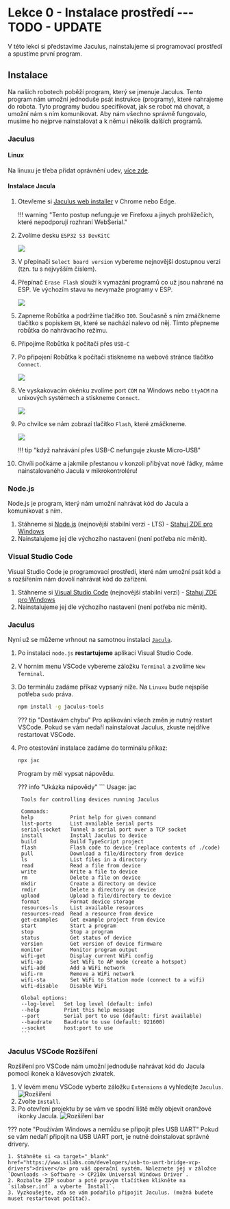 # Lekce 0 - Instalace prostředí --- TODO - UPDATE

V této lekci si představíme Jaculus, nainstalujeme si programovací prostředí a spustíme první program.

## Instalace

Na našich robotech poběží program, který se jmenuje Jaculus.
Tento program nám umožní jednoduše psát instrukce (programy), které nahrajeme do robota.
Tyto programy budou specifikovat, jak se robot má chovat, a umožní nám s ním komunikovat.
Aby nám všechno správně fungovalo, musíme ho nejprve nainstalovat a k němu i několik dalších programů.

### Jaculus

#### Linux

Na linuxu je třeba přidat oprávnění udev, [více zde](https://docs.espressif.com/projects/esp-idf/en/v5.2.2/esp32s2/api-guides/dfu.html#udev-rule-linux-only).

#### Instalace Jacula

1. Otevřeme si [Jaculus web installer](https://installer.jaculus.org/) v Chrome nebo Edge.

    !!! warning "Tento postup nefunguje ve Firefoxu a jinych prohlížečích, které nepodporují rozhraní WebSerial."

2. Zvolíme desku `ESP32 S3 DevKitC`

    ![](assets/JacWebInstall1.png)


3. V přepínači `Select board version` vybereme nejnovější dostupnou verzi (tzn. tu s nejvyšším číslem).

4. Přepínač `Erase Flash` slouží k vymazání programů co už jsou nahrané na ESP. Ve výchozím stavu `No` nevymaže programy v ESP.

    ![](assets/JacWebInstall5.png)

5. Zapneme Robůtka a podržíme tlačítko `IO0`. Současně s ním zmáčkneme tlačítko s popiskem `EN`, které se nachází nalevo od něj. Tímto přepneme robůtka do nahrávacího režimu.

6. Připojíme Robůtka k počítači přes `USB-C`

7. Po připojení Robůtka k počítači stiskneme na webové stránce tlačítko `Connect`.

    ![](assets/JacWebInstall2.png)


8. Ve vyskakovacím okénku zvolíme port `COM` na Windows nebo `ttyACM` na unixových systémech a stiskneme `Connect`.

    ![](assets/JacWebInstall3.png)


9. Po chvilce se nám zobrazí tlačítko `Flash`, které zmáčkneme.

    ![](assets/JacWebInstall4.png)

    !!! tip "když nahrávání přes USB-C nefunguje zkuste Micro-USB"


10. Chvíli počkáme a jakmile přestanou v konzoli přibývat nové řádky, máme nainstalovaného Jacula v mikrokontroléru!


### Node.js

Node.js je program, který nám umožní nahrávat kód do Jacula a komunikovat s ním.

1. Stáhneme si [Node.js](https://nodejs.org/en/download) (nejnovější stabilní verzi - LTS) - [Stahuj ZDE pro Windows](http://files.lan/)
2. Nainstalujeme jej dle výchozího nastavení (není potřeba nic měnit).

### Visual Studio Code

Visual Studio Code je programovací prostředí, které nám umožní psát kód a s rozšířením nám dovolí nahrávat kód do zařízení.

1. Stáhneme si [Visual Studio Code](https://code.visualstudio.com/download) (nejnovější stabilní verzi)  - [Stahuj ZDE pro Windows](http://files.lan/)
2. Nainstalujeme jej dle výchozího nastavení (není potřeba nic měnit).

### Jaculus

Nyní už se můžeme vrhnout na samotnou instalaci [`Jacula`](https://jaculus.org/getting-started/).

1. Po instalaci `node.js` **restartujeme** aplikaci Visual Studio Code.
2. V horním menu VSCode vybereme záložku `Terminal` a zvolíme `New Terminal`.
3. Do terminálu zadáme příkaz vypsaný níže. Na `Linuxu` bude nejspíše potřeba `sudo` práva.

    ```bash
    npm install -g jaculus-tools
    ```

    ??? tip "Dostávám chybu"
        Pro aplikování všech změn je nutný restart VSCode. Pokud se vám nedaří nainstalovat Jaculus, zkuste nejdříve restartovat VSCode.

4. Pro otestování instalace zadáme do terminálu příkaz:

    ```bash
    npx jac
    ```

    Program by měl vypsat nápovědu.

    ??? info "Ukázka nápovědy"
        ```
        Usage: jac <command>

        Tools for controlling devices running Jaculus

        Commands:
        help            Print help for given command
        list-ports      List available serial ports
        serial-socket   Tunnel a serial port over a TCP socket
        install         Install Jaculus to device
        build           Build TypeScript project
        flash           Flash code to device (replace contents of ./code)
        pull            Download a file/directory from device
        ls              List files in a directory
        read            Read a file from device
        write           Write a file to device
        rm              Delete a file on device
        mkdir           Create a directory on device
        rmdir           Delete a directory on device
        upload          Upload a file/directory to device
        format          Format device storage
        resources-ls    List available resources
        resources-read  Read a resource from device
        get-examples    Get example project from device
        start           Start a program
        stop            Stop a program
        status          Get status of device
        version         Get version of device firmware
        monitor         Monitor program output
        wifi-get        Display current WiFi config
        wifi-ap         Set WiFi to AP mode (create a hotspot)
        wifi-add        Add a WiFi network
        wifi-rm         Remove a WiFi network
        wifi-sta        Set WiFi to Station mode (connect to a wifi)
        wifi-disable    Disable WiFi

        Global options:
        --log-level   Set log level (default: info)
        --help        Print this help message
        --port        Serial port to use (default: first available)
        --baudrate    Baudrate to use (default: 921600)
        --socket      host:port to use
        ```



### Jaculus VSCode Rozšíření

Rozšíření pro VSCode nám umožní jednoduše nahrávat kód do Jacula pomocí ikonek a klávesových zkratek.

1. V levém menu VSCode vyberte záložku `Extensions` a vyhledejte `Jaculus`.
    ![Rozšíření](./assets/extension.png)
2. Zvolte `Install`.
3. Po otevření projektu by se vám ve spodní liště měly objevit oranžové ikonky Jacula.
    ![Rozšíření bar](./assets/bar.png)

??? note "Používám Windows a nemůžu se připojit přes USB UART"
    Pokud se vám nedaří připojit na USB UART port, je nutné doinstalovat správné drivery.

    1. Stáhněte si <a target="_blank" href="https://www.silabs.com/developers/usb-to-uart-bridge-vcp-drivers">driver</a> pro váš operační systém. Naleznete jej v záložce `Downloads -> Software -> CP210x Universal Windows Driver`.
    2. Rozbalte ZIP soubor a poté pravým tlačítkem klikněte na `silabser.inf` a vyberte `Install`.
    3. Vyzkoušejte, zda se vám podařilo připojit Jaculus. (možná budete muset restartovat počítač).
